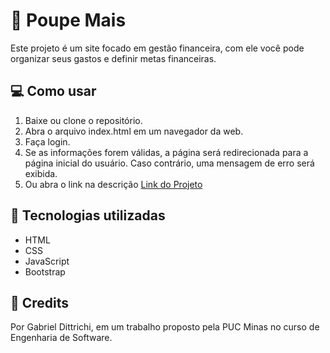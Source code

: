 # 💸 Poupe Mais

Este projeto é um site focado em gestão financeira, com ele você pode organizar seus gastos e definir metas financeiras.

## 💻 Como usar

1. Baixe ou clone o repositório.
2. Abra o arquivo index.html em um navegador da web.
3. Faça login.
4. Se as informações forem válidas, a página será redirecionada para a página inicial do usuário. Caso contrário, uma mensagem de erro será exibida.
5. Ou abra o link na descrição [Link do Projeto](https://gabrieldittrichi.github.io/PoupeMais/)


## 🔨 Tecnologias utilizadas

- HTML
- CSS
- JavaScript
- Bootstrap

## 🧒 Credits

Por Gabriel Dittrichi, em um trabalho proposto pela PUC Minas no curso de Engenharia de Software.
